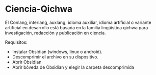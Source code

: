 # Ciencia-Qichwa
El Conlang, interlang, auxlang, idioma auxiliar, idioma artificial o variante artificial en desarrollo está basada en la familia lingüística qichwa para investigación, redacción y publicación en ciencia. 

Requisitos:
- Instalar Obsidian (windows, linux o android).
- Descomprimir el archivo en su dispositivo.
- Abrir Obsidian
- Abrir bóveda de Obsidian y elegir la carpeta descomprimida
